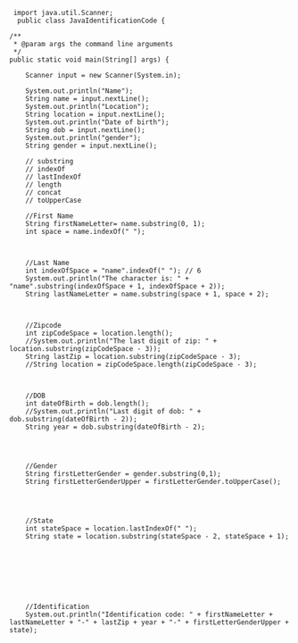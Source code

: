      
     
     
     import java.util.Scanner; 
      public class JavaIdentificationCode {

    /**
     * @param args the command line arguments
     */
    public static void main(String[] args) {

        Scanner input = new Scanner(System.in);

        System.out.println("Name");
        String name = input.nextLine();
        System.out.println("Location");
        String location = input.nextLine();
        System.out.println("Date of birth");
        String dob = input.nextLine();
        System.out.println("gender");
        String gender = input.nextLine();

        // substring
        // indexOf
        // lastIndexOf
        // length
        // concat
        // toUpperCase

        //First Name
        String firstNameLetter= name.substring(0, 1);
        int space = name.indexOf(" ");



        //Last Name
        int indexOfSpace = "name".indexOf(" "); // 6
        System.out.println("The character is: " + "name".substring(indexOfSpace + 1, indexOfSpace + 2));
        String lastNameLetter = name.substring(space + 1, space + 2);



        //Zipcode
        int zipCodeSpace = location.length();
        //System.out.println("The last digit of zip: " + location.substring(zipCodeSpace - 3)); 
        String lastZip = location.substring(zipCodeSpace - 3);
        //String location = zipCodeSpace.length(zipCodeSpace - 3);
        


        //DOB
        int dateOfBirth = dob.length();
        //System.out.println("Last digit of dob: " + dob.substring(dateOfBirth - 2));
        String year = dob.substring(dateOfBirth - 2);




        //Gender 
        String firstLetterGender = gender.substring(0,1);
        String firstLetterGenderUpper = firstLetterGender.toUpperCase();




        //State
        int stateSpace = location.lastIndexOf(" ");
        String state = location.substring(stateSpace - 2, stateSpace + 1);
        


        


        

        //Identification 
        System.out.println("Identification code: " + firstNameLetter + lastNameLetter + "-" + lastZip + year + "-" + firstLetterGenderUpper + state);
